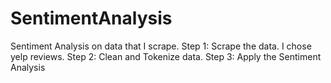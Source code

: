 # SentimentAnalysis
Sentiment Analysis on data that I scrape.
Step 1: Scrape the data. I chose yelp reviews.
Step 2: Clean and Tokenize data. 
Step 3: Apply the Sentiment Analysis
